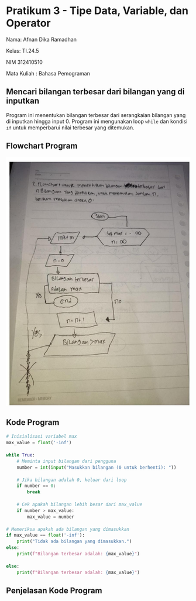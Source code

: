 # Pratikum 3 - Tipe Data, Variable, dan Operator

Nama: Afnan Dika Ramadhan

Kelas: TI.24.5

NIM 312410510 

Mata Kuliah : Bahasa Pemograman


## Mencari bilangan terbesar dari bilangan yang di inputkan
Program ini menentukan bilangan terbesar dari serangkaian bilangan yang di inputkan hingga input 0. Program ini mengunakan loop `while` dan kondisi `if` untuk memperbarui nilai terbesar  yang ditemukan.

## Flowchart Program
![Foto](https://github.com/nanafnan09/FLOWCHART/blob/04aa09acb19d1b0177ff78185162af8aa4b56d68/WhatsApp%20Image%202024-10-21%20at%2020.57.07.jpeg)

## Kode Program
```python
# Inisialisasi variabel max
max_value = float('-inf')

while True:
    # Meminta input bilangan dari pengguna
    number = int(input("Masukkan bilangan (0 untuk berhenti): "))
    
    # Jika bilangan adalah 0, keluar dari loop
    if number == 0:
        break
    
    # Cek apakah bilangan lebih besar dari max_value
    if number > max_value:
        max_value = number

# Memeriksa apakah ada bilangan yang dimasukkan
if max_value == float('-inf'):
    print("Tidak ada bilangan yang dimasukkan.")
else:
    print(f"Bilangan terbesar adalah: {max_value}")

else:
    print(f"Bilangan terbesar adalah: {max_value}")
```
## Penjelasan Kode Program

```python

